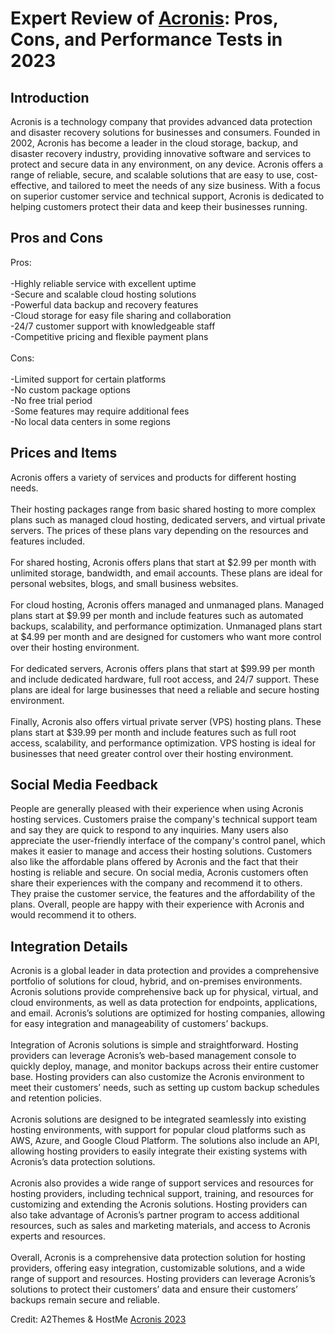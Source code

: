 <h1>Expert Review of <a href="https://a2themes.com/acronis-reviews">Acronis</a>: Pros, Cons, and Performance Tests in 2023</h1>
<h2>Introduction</h2>
Acronis is a technology company that provides advanced data protection and disaster recovery solutions for businesses and consumers. Founded in 2002, Acronis has become a leader in the cloud storage, backup, and disaster recovery industry, providing innovative software and services to protect and secure data in any environment, on any device. Acronis offers a range of reliable, secure, and scalable solutions that are easy to use, cost-effective, and tailored to meet the needs of any size business. With a focus on superior customer service and technical support, Acronis is dedicated to helping customers protect their data and keep their businesses running.
<h2>Pros and Cons</h2>
Pros:<br><br>-Highly reliable service with excellent uptime<br>-Secure and scalable cloud hosting solutions<br>-Powerful data backup and recovery features<br>-Cloud storage for easy file sharing and collaboration<br>-24/7 customer support with knowledgeable staff<br>-Competitive pricing and flexible payment plans<br><br>Cons:<br><br>-Limited support for certain platforms<br>-No custom package options<br>-No free trial period<br>-Some features may require additional fees<br>-No local data centers in some regions
<h2>Prices and Items</h2>
Acronis offers a variety of services and products for different hosting needs.<br><br>Their hosting packages range from basic shared hosting to more complex plans such as managed cloud hosting, dedicated servers, and virtual private servers. The prices of these plans vary depending on the resources and features included.<br><br>For shared hosting, Acronis offers plans that start at $2.99 per month with unlimited storage, bandwidth, and email accounts. These plans are ideal for personal websites, blogs, and small business websites.<br><br>For cloud hosting, Acronis offers managed and unmanaged plans. Managed plans start at $9.99 per month and include features such as automated backups, scalability, and performance optimization. Unmanaged plans start at $4.99 per month and are designed for customers who want more control over their hosting environment.<br><br>For dedicated servers, Acronis offers plans that start at $99.99 per month and include dedicated hardware, full root access, and 24/7 support. These plans are ideal for large businesses that need a reliable and secure hosting environment.<br><br>Finally, Acronis also offers virtual private server (VPS) hosting plans. These plans start at $39.99 per month and include features such as full root access, scalability, and performance optimization. VPS hosting is ideal for businesses that need greater control over their hosting environment.
<h2>Social Media Feedback</h2>
People are generally pleased with their experience when using Acronis hosting services. Customers praise the company's technical support team and say they are quick to respond to any inquiries. Many users also appreciate the user-friendly interface of the company's control panel, which makes it easier to manage and access their hosting solutions. Customers also like the affordable plans offered by Acronis and the fact that their hosting is reliable and secure. On social media, Acronis customers often share their experiences with the company and recommend it to others. They praise the customer service, the features and the affordability of the plans. Overall, people are happy with their experience with Acronis and would recommend it to others.
<h2>Integration Details</h2>
Acronis is a global leader in data protection and provides a comprehensive portfolio of solutions for cloud, hybrid, and on-premises environments. Acronis solutions provide comprehensive back up for physical, virtual, and cloud environments, as well as data protection for endpoints, applications, and email. Acronis’s solutions are optimized for hosting companies, allowing for easy integration and manageability of customers’ backups.<br><br>Integration of Acronis solutions is simple and straightforward. Hosting providers can leverage Acronis’s web-based management console to quickly deploy, manage, and monitor backups across their entire customer base. Hosting providers can also customize the Acronis environment to meet their customers’ needs, such as setting up custom backup schedules and retention policies.<br><br>Acronis solutions are designed to be integrated seamlessly into existing hosting environments, with support for popular cloud platforms such as AWS, Azure, and Google Cloud Platform. The solutions also include an API, allowing hosting providers to easily integrate their existing systems with Acronis’s data protection solutions.<br><br>Acronis also provides a wide range of support services and resources for hosting providers, including technical support, training, and resources for customizing and extending the Acronis solutions. Hosting providers can also take advantage of Acronis’s partner program to access additional resources, such as sales and marketing materials, and access to Acronis experts and resources.<br><br>Overall, Acronis is a comprehensive data protection solution for hosting providers, offering easy integration, customizable solutions, and a wide range of support and resources. Hosting providers can leverage Acronis’s solutions to protect their customers’ data and ensure their customers’ backups remain secure and reliable.
<p>Credit: A2Themes & HostMe <a href="https://a2themes.com/acronis-reviews">Acronis 2023</a></p>